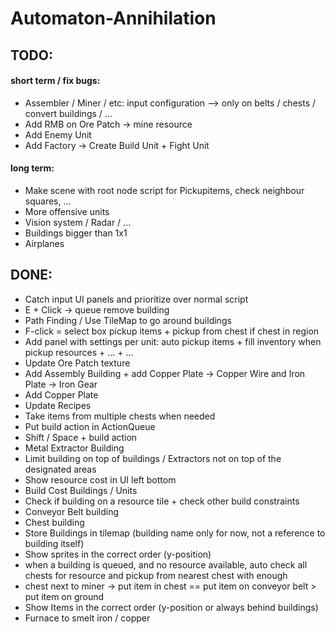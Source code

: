 # Automaton-Annihilation


## TODO:

#### short term / fix bugs:
 - Assembler / Miner / etc: input configuration --> only on belts / chests / convert buildings / ...
 - Add RMB on Ore Patch -> mine resource
 - Add Enemy Unit
 - Add Factory -> Create Build Unit + Fight Unit



#### long term:
 - Make scene with root node script for Pickupitems, check neighbour squares, ... 
 - More offensive units
 - Vision system / Radar / ...
 - Buildings bigger than 1x1
 - Airplanes


## DONE:
 - Catch input UI panels and prioritize over normal script
 - E + Click -> queue remove building
 - Path Finding / Use TileMap to go around buildings
 - F-click = select box pickup items + pickup from chest if chest in region
 - Add panel with settings per unit: auto pickup items + fill inventory when pickup resources + ... + ...
 - Update Ore Patch texture
 - Add Assembly Building + add Copper Plate -> Copper Wire and Iron Plate -> Iron Gear
 - Add Copper Plate
 - Update Recipes
 - Take items from multiple chests when needed
 - Put build action in ActionQueue
 - Shift / Space + build action
 - Metal Extractor Building
 - Limit building on top of buildings / Extractors not on top of the designated areas
 - Show resource cost in UI left bottom
 - Build Cost Buildings / Units
 - Check if building on a resource tile + check other build constraints
 - Conveyor Belt building
 - Chest building
 - Store Buildings in tilemap (building name only for now, not a reference to building itself)
 - Show sprites in the correct order (y-position)
 - when a building is queued, and no resource available, auto check all chests for resource and pickup from nearest chest with enough
 - chest next to miner -> put item in chest == put item on conveyor belt > put item on ground
 - Show Items in the correct order (y-position or always behind buildings)
 - Furnace to smelt iron / copper
